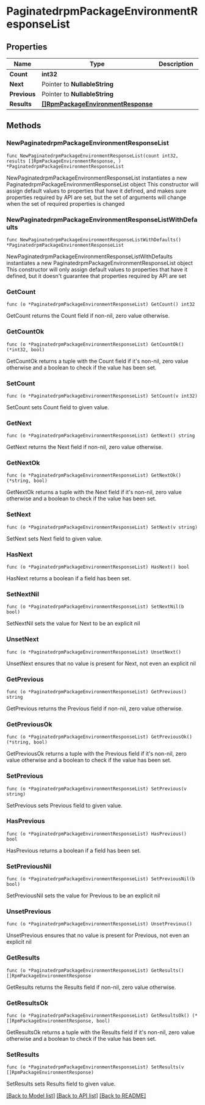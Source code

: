 # PaginatedrpmPackageEnvironmentResponseList

## Properties

Name | Type | Description | Notes
------------ | ------------- | ------------- | -------------
**Count** | **int32** |  | 
**Next** | Pointer to **NullableString** |  | [optional] 
**Previous** | Pointer to **NullableString** |  | [optional] 
**Results** | [**[]RpmPackageEnvironmentResponse**](RpmPackageEnvironmentResponse.md) |  | 

## Methods

### NewPaginatedrpmPackageEnvironmentResponseList

`func NewPaginatedrpmPackageEnvironmentResponseList(count int32, results []RpmPackageEnvironmentResponse, ) *PaginatedrpmPackageEnvironmentResponseList`

NewPaginatedrpmPackageEnvironmentResponseList instantiates a new PaginatedrpmPackageEnvironmentResponseList object
This constructor will assign default values to properties that have it defined,
and makes sure properties required by API are set, but the set of arguments
will change when the set of required properties is changed

### NewPaginatedrpmPackageEnvironmentResponseListWithDefaults

`func NewPaginatedrpmPackageEnvironmentResponseListWithDefaults() *PaginatedrpmPackageEnvironmentResponseList`

NewPaginatedrpmPackageEnvironmentResponseListWithDefaults instantiates a new PaginatedrpmPackageEnvironmentResponseList object
This constructor will only assign default values to properties that have it defined,
but it doesn't guarantee that properties required by API are set

### GetCount

`func (o *PaginatedrpmPackageEnvironmentResponseList) GetCount() int32`

GetCount returns the Count field if non-nil, zero value otherwise.

### GetCountOk

`func (o *PaginatedrpmPackageEnvironmentResponseList) GetCountOk() (*int32, bool)`

GetCountOk returns a tuple with the Count field if it's non-nil, zero value otherwise
and a boolean to check if the value has been set.

### SetCount

`func (o *PaginatedrpmPackageEnvironmentResponseList) SetCount(v int32)`

SetCount sets Count field to given value.


### GetNext

`func (o *PaginatedrpmPackageEnvironmentResponseList) GetNext() string`

GetNext returns the Next field if non-nil, zero value otherwise.

### GetNextOk

`func (o *PaginatedrpmPackageEnvironmentResponseList) GetNextOk() (*string, bool)`

GetNextOk returns a tuple with the Next field if it's non-nil, zero value otherwise
and a boolean to check if the value has been set.

### SetNext

`func (o *PaginatedrpmPackageEnvironmentResponseList) SetNext(v string)`

SetNext sets Next field to given value.

### HasNext

`func (o *PaginatedrpmPackageEnvironmentResponseList) HasNext() bool`

HasNext returns a boolean if a field has been set.

### SetNextNil

`func (o *PaginatedrpmPackageEnvironmentResponseList) SetNextNil(b bool)`

 SetNextNil sets the value for Next to be an explicit nil

### UnsetNext
`func (o *PaginatedrpmPackageEnvironmentResponseList) UnsetNext()`

UnsetNext ensures that no value is present for Next, not even an explicit nil
### GetPrevious

`func (o *PaginatedrpmPackageEnvironmentResponseList) GetPrevious() string`

GetPrevious returns the Previous field if non-nil, zero value otherwise.

### GetPreviousOk

`func (o *PaginatedrpmPackageEnvironmentResponseList) GetPreviousOk() (*string, bool)`

GetPreviousOk returns a tuple with the Previous field if it's non-nil, zero value otherwise
and a boolean to check if the value has been set.

### SetPrevious

`func (o *PaginatedrpmPackageEnvironmentResponseList) SetPrevious(v string)`

SetPrevious sets Previous field to given value.

### HasPrevious

`func (o *PaginatedrpmPackageEnvironmentResponseList) HasPrevious() bool`

HasPrevious returns a boolean if a field has been set.

### SetPreviousNil

`func (o *PaginatedrpmPackageEnvironmentResponseList) SetPreviousNil(b bool)`

 SetPreviousNil sets the value for Previous to be an explicit nil

### UnsetPrevious
`func (o *PaginatedrpmPackageEnvironmentResponseList) UnsetPrevious()`

UnsetPrevious ensures that no value is present for Previous, not even an explicit nil
### GetResults

`func (o *PaginatedrpmPackageEnvironmentResponseList) GetResults() []RpmPackageEnvironmentResponse`

GetResults returns the Results field if non-nil, zero value otherwise.

### GetResultsOk

`func (o *PaginatedrpmPackageEnvironmentResponseList) GetResultsOk() (*[]RpmPackageEnvironmentResponse, bool)`

GetResultsOk returns a tuple with the Results field if it's non-nil, zero value otherwise
and a boolean to check if the value has been set.

### SetResults

`func (o *PaginatedrpmPackageEnvironmentResponseList) SetResults(v []RpmPackageEnvironmentResponse)`

SetResults sets Results field to given value.



[[Back to Model list]](../README.md#documentation-for-models) [[Back to API list]](../README.md#documentation-for-api-endpoints) [[Back to README]](../README.md)



